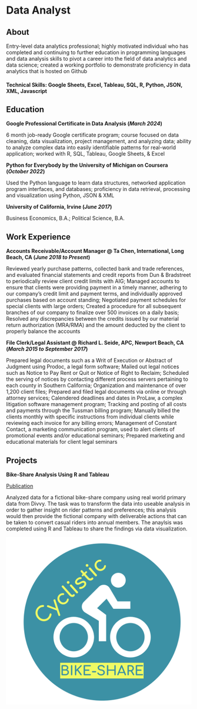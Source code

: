 # Data Analyst 


## About 

Entry-level data analytics professional; highly motivated individual who has completed and continuing to further education in programming languages and data analysis skills to pivot a career into the field of data analytics and data science; created a working portfolio to demonstrate proficiency in data analytics that is hosted on Github


#### Technical Skills: Google Sheets, Excel, Tableau, SQL, R, Python, JSON, XML, Javascript


## Education

**Google Professional Certificate in Data Analysis (_March 2024_)** 

6 month job-ready Google certificate program; course focused on data cleaning, data visualization, project management, and analyzing data; ability to analyze complex data into easily identifiable patterns for real-world application; worked with R, SQL, Tableau, Google Sheets, & Excel  

**Python for Everybody by the University of Michigan on Coursera (_October 2022_)**

Used the Python language to learn data structures, networked application program interfaces, and databases; proficiency in data retrieval, processing and visualization using Python, JSON & XML

**University of California, Irvine (_June 2017_)**

Business Economics, B.A.; Political Science, B.A. 


## Work Experience 

**Accounts Receivable/Account Manager @ Ta Chen, International, Long Beach, CA (_June 2018 to Present_)**

Reviewed yearly purchase patterns, collected bank and trade references, and evaluated financial statements and credit reports from Dun & Bradstreet to periodically review client credit limits with AIG; Managed accounts to ensure that clients were providing payment in a timely manner, adhering to our company’s credit limit and payment terms, and individually approved purchases based on account standing; Negotiated payment schedules for special clients with large orders; Created a procedure for all subsequent branches of our company to finalize over 500 invoices on a daily basis; Resolved any discrepancies between the credits issued by our material return authorization (MRA/RMA) and the amount deducted by the client to properly balance the accounts

**File Clerk/Legal Assistant @ Richard L. Seide, APC,  Newport Beach, CA (_March 2015 to September 2017_)**

Prepared legal documents such as a Writ of Execution or Abstract of Judgment using Prodoc, a legal form software; Mailed out legal notices such as Notice to Pay Rent or Quit or Notice of Right to Reclaim;  Scheduled the serving of notices by contacting different process servers pertaining to each county in Southern California; Organization and maintenance of over 1,200 client files; Prepared and filed legal documents via online or through attorney services; Calendered deadlines and dates in ProLaw, a complex litigation software management program; Tracking and posting of all costs and payments through the Tussman billing program; Manually billed the clients monthly with specific instructions from individual clients while reviewing each invoice for any billing errors; Management of Constant Contact, a marketing communication program, used to alert clients of promotional events and/or educational seminars; Prepared marketing and educational materials for client legal seminars

## Projects 

**Bike-Share Analysis Using R and Tableau** 

[Publication]([link](https://rpubs.com/tseung94/1187589))

Analyzed data for a fictional bike-share company using real world primary data from Divvy. The task was to transform the data into useable analysis in order to gather insight on rider patterns and preferences; this analysis would then provide the fictional company with deliverable actions that can be taken to convert casual riders into annual members. The anaylsis was completed using R and Tableau to share the findings via data visualization. 

![Bike Share](assets/Picture.png)
